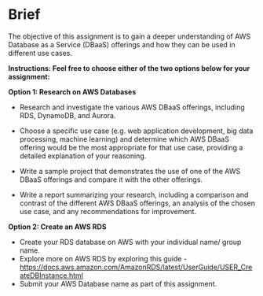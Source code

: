 # Brief

The objective of this assignment is to gain a deeper understanding of AWS Database as a Service (DBaaS) offerings and how they can be used in different use cases.

**Instructions: Feel free to choose either of the two options below for your assignment:**

**Option 1: Research on AWS Databases**

- Research and investigate the various AWS DBaaS offerings, including RDS, DynamoDB, and Aurora.

- Choose a specific use case (e.g. web application development, big data processing, machine learning) and determine which AWS DBaaS offering would be the most appropriate for that use case, providing a detailed explanation of your reasoning.

- Write a sample project that demonstrates the use of one of the AWS DBaaS offerings and compare it with the other offerings.

- Write a report summarizing your research, including a comparison and contrast of the different AWS DBaaS offerings, an analysis of the chosen use case, and any recommendations for improvement.

**Option 2: Create an AWS RDS**

- Create your RDS database on AWS with your individual name/ group name.
- Explore more on AWS RDS by exploring this guide - https://docs.aws.amazon.com/AmazonRDS/latest/UserGuide/USER_CreateDBInstance.html
- Submit your AWS Database name as part of this assignment.
